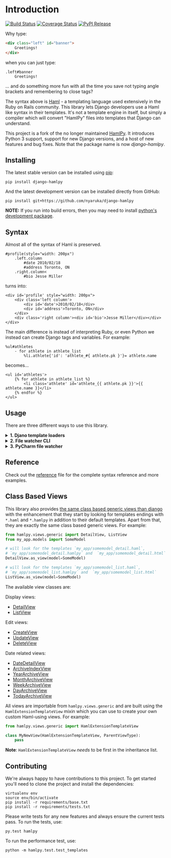# Introduction

[![Build Status](https://travis-ci.org/nyaruka/django-hamlpy.svg?branch=master)](https://travis-ci.org/nyaruka/django-hamlpy)
[![Coverage Status](https://coveralls.io/repos/github/nyaruka/django-hamlpy/badge.svg?branch=master)](https://coveralls.io/github/nyaruka/django-hamlpy?branch=master)
[![PyPI Release](https://img.shields.io/pypi/v/django-hamlpy.svg)](https://pypi.python.org/pypi/django-hamlpy/)

Why type:

```html
<div class="left" id="banner">
    Greetings!
</div>
```

when you can just type:

```haml
.left#banner
    Greetings!
```

... and do something more fun with all the time you save not typing angle brackets and remembering to close tags? 

The syntax above is [Haml](http://www.haml-lang.com) - a templating language used extensively in the Ruby on Rails 
community. This library lets Django developers use a Haml like syntax in their templates. It's not a template engine in 
itself, but simply a compiler which will convert "HamlPy" files into templates that Django can understand.

This project is a fork of the no longer maintained [HamlPy](https://github.com/jessemiller/HamlPy). It introduces 
Python 3 support, support for new Django versions, and a host of new features and bug fixes. Note that the package name 
is now *django-hamlpy*.

## Installing

The latest stable version can be installed using [pip](http://pypi.python.org/pypi/pip/):

    pip install django-hamlpy

And the latest development version can be installed directly from GitHub:

    pip install git+https://github.com/nyaruka/django-hamlpy

**NOTE:** If you run into build errors, then you may need to install [python's development package](http://stackoverflow.com/a/21530768/2896976).

## Syntax

Almost all of the syntax of Haml is preserved.

```haml
#profile(style="width: 200px")
    .left.column
        #date 2010/02/18
        #address Toronto, ON
    .right.column<
        #bio Jesse Miller
```

turns into:

```htmldjango
<div id='profile' style="width: 200px">
    <div class='left column'>
        <div id='date'>2010/02/18</div>
        <div id='address'>Toronto, ON</div>
    </div>
    <div class='right column'><div id='bio'>Jesse Miller</div></div>
</div>
```

The main difference is instead of interpreting Ruby, or even Python we instead can create Django tags and variables. For 
example:

```haml
%ul#athletes
    - for athlete in athlete_list
        %li.athlete{'id': 'athlete_#{ athlete.pk }'}= athlete.name
```

becomes...

```htmldjango
<ul id='athletes'>
    {% for athlete in athlete_list %}
        <li class='athlete' id='athlete_{{ athlete.pk }}'>{{ athlete.name }}</li>
    {% endfor %}
</ul>
```

## Usage

There are three different ways to use this library.

<details>
<summary><b>1. Djano template loaders</b></summary>
<p>
        
These are Django template loaders which will convert any templates with `.haml` or `.hamlpy` extensions to regular 
Django templates whenever they are requested by a Django view. To use them, add them to the list of template loaders in 
your Django settings, e.g.

```python
TEMPLATES=[
    {
        'BACKEND': 'django.template.backends.django.DjangoTemplates',
        'DIRS': ['./templates'],
        'OPTIONS': {
            'loaders': (
                'hamlpy.template.loaders.HamlPyFilesystemLoader',
                'hamlpy.template.loaders.HamlPyAppDirectoriesLoader',
                ...
            ), 
        }
    }
]
```

Ensure they are listed before the standard Django template loaders or these loaders will try to process your Haml 
templates.

#### Template caching

You can use these loaders with template caching - just add `django.template.loaders.cached.Loader` to your list of 
loaders, e.g.

```python
'loaders': (
    ('django.template.loaders.cached.Loader', (
        'hamlpy.template.loaders.HamlPyFilesystemLoader',
        'hamlpy.template.loaders.HamlPyAppDirectoriesLoader',
        ...
    )),
)
```

#### Settings

You can configure the Haml compiler with the following Django settings:

  * `HAMLPY_ATTR_WRAPPER` -- The character that should wrap element attributes. Defaults to `'` (an apostrophe).
  * `HAMLPY_DJANGO_INLINE_STYLE` -- Whether to support `={...}` syntax for inline variables in addition to `#{...}`. 
     Defaults to `False`.

   </p>
</details>



<details>
<summary><b>2. File watcher CLI</b></summary>
<p>
        
The library can also be used as a stand-alone program. There is a watcher script which will monitor Haml files in a 
given directory and convert them to HTML as they are edited.

```
usage: hamlpy_watcher.py [-h] [-v] [-i EXT [EXT ...]] [-ext EXT] [-r S]
                         [--tag TAG] [--attr-wrapper {",'}] [--django-inline]
                         [--jinja] [--once]
                         input_dir [output_dir]

positional arguments:
  input_dir             Folder to watch
  output_dir            Destination folder

optional arguments:
  -h, --help            show this help message and exit
  -v, --verbose         Display verbose output
  -i EXT [EXT ...], --input-extension EXT [EXT ...]
                        The file extensions to look for.
  -ext EXT, --extension EXT
                        The output file extension. Default is .html
  -r S, --refresh S     Refresh interval for files. Default is 3 seconds.
                        Ignored if the --once flag is set.
  --tag TAG             Add self closing tag. eg. --tag macro:endmacro
  --attr-wrapper {",'}  The character that should wrap element attributes.
                        This defaults to ' (an apostrophe).
  --django-inline       Whether to support ={...} syntax for inline variables
                        in addition to #{...}
  --jinja               Makes the necessary changes to be used with Jinja2.
  --once                Runs the compiler once and exits on completion.
                        Returns a non-zero exit code if there were any compile
                        errors.
```

### Create message files for translation

HamlPy must first be included in Django's list of apps, i.e.

```python
INSTALLED_APPS = [
  ...
  'hamlpy'
  ...
]
```

Then just include your Haml templates along with all the other files which contain translatable strings, e.g.

```bash
python manage.py makemessages --extension haml,html,py,txt
```    
</p>
</details>


<details>
<summary><b>3. PyCharm file watcher</b></summary>
<p>      

This will configure your IDE to automatically compile files as-you-type.

Save this script @ `<myproject>/scripts/compile_haml.py`

```python
import sys

from hamlpy.compiler import Compiler


with open(sys.argv[1], "r") as f:
    print(Compiler().process(f.read()))
```

Save this as `watcher.xml`, and click import button at file watcher settings.

```xml
<TaskOptions>
  <TaskOptions>
    <option name="arguments" value="$ProjectFileDir$/scripts/compile_haml.py $FileName$" />
    <option name="checkSyntaxErrors" value="true" />
    <option name="description" />
    <option name="exitCodeBehavior" value="ERROR" />
    <option name="fileExtension" value="haml" />
    <option name="immediateSync" value="true" />
    <option name="name" value="Haml" />
    <option name="output" value="$FileNameWithoutExtension$.html" />
    <option name="outputFilters">
      <array />
    </option>
    <option name="outputFromStdout" value="true" />
    <option name="program" value="$PyInterpreterDirectory$/python" />
    <option name="runOnExternalChanges" value="true" />
    <option name="scopeName" value="Project Files" />
    <option name="trackOnlyRoot" value="true" />
    <option name="workingDir" value="$FileDir$" />
    <envs />
  </TaskOptions>
</TaskOptions>
```

</p>
</details>



## Reference

Check out the [reference](http://github.com/nyaruka/django-hamlpy/blob/master/REFERENCE.md) file for the complete syntax 
reference and more examples.

## Class Based Views

This library also provides [the same class based generic views than django](https://docs.djangoproject.com/en/1.10/topics/class-based-views/generic-display/) with the enhancement that they start by looking for templates endings with `*.haml` and `*.hamlpy` in addition to their default templates. Apart from that, they are exactly the same class based generic views. For example:

```python
from hamlpy.views.generic import DetailView, ListView
from my_app.models import SomeModel

# will look for the templates `my_app/somemodel_detail.haml`,
# `my_app/somemodel_detail.hamlpy` and  `my_app/somemodel_detail.html`
DetailView.as_view(model=SomeModel)

# will look for the templates `my_app/somemodel_list.haml`,
# `my_app/somemodel_list.hamlpy` and  `my_app/somemodel_list.html`
ListView.as_view(model=SomeModel)
```

The available view classes are:

Display views:

* [DetailView](https://docs.djangoproject.com/en/1.10/ref/class-based-views/generic-display/#detailview)
* [ListView](https://docs.djangoproject.com/en/1.10/ref/class-based-views/generic-display/#listview)

Edit views:

* [CreateView](https://docs.djangoproject.com/en/1.10/ref/class-based-views/generic-display/#createview)
* [UpdateView](https://docs.djangoproject.com/en/1.10/ref/class-based-views/generic-display/#updateview)
* [DeleteView](https://docs.djangoproject.com/en/1.10/ref/class-based-views/generic-display/#deleteview)

Date related views:

* [DateDetailView](https://docs.djangoproject.com/en/1.10/ref/class-based-views/generic-display/#datedetailview)
* [ArchiveIndexView](https://docs.djangoproject.com/en/1.10/ref/class-based-views/generic-display/#archiveindexview)
* [YearArchiveView](https://docs.djangoproject.com/en/1.10/ref/class-based-views/generic-display/#yeararchiveview)
* [MonthArchiveView](https://docs.djangoproject.com/en/1.10/ref/class-based-views/generic-display/#montharchiveview)
* [WeekArchiveView](https://docs.djangoproject.com/en/1.10/ref/class-based-views/generic-display/#weekarchiveview)
* [DayArchiveView](https://docs.djangoproject.com/en/1.10/ref/class-based-views/generic-display/#dayarchiveview)
* [TodayArchiveView](https://docs.djangoproject.com/en/1.10/ref/class-based-views/generic-display/#todayarchiveview)

All views are importable from `hamlpy.views.generic` and are built using the `HamlExtensionTemplateView` mixin which you 
can use to create your own custom Haml-using views. For example:

```python
from hamlpy.views.generic import HamlExtensionTemplateView

class MyNewView(HamlExtensionTemplateView, ParentViewType):
    pass
```

**Note**: `HamlExtensionTemplateView` *needs* to be first in the inheritance list.

## Contributing

We're always happy to have contributions to this project. To get started you'll need to clone the project and install 
the dependencies:

    virtualenv env
    source env/bin/activate
    pip install -r requirements/base.txt
    pip install -r requirements/tests.txt

Please write tests for any new features and always ensure the current tests pass. To run the tests, use:

    py.test hamlpy  
    
To run the performance test, use:

    python -m hamlpy.test.test_templates
